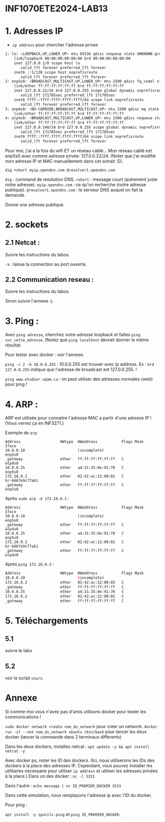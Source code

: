 # INF1070ETE2024-LAB13

# 1. Adresses IP 

- `ip address` pour chercher l'adresse privee 

```sh 
1: lo: <LOOPBACK,UP,LOWER_UP> mtu 65536 qdisc noqueue state UNKNOWN group default qlen 1000
    link/loopback 00:00:00:00:00:00 brd 00:00:00:00:00:00
    inet 127.0.0.1/8 scope host lo
       valid_lft forever preferred_lft forever
    inet6 ::1/128 scope host noprefixroute
       valid_lft forever preferred_lft forever
2: enp5s0: <BROADCAST,MULTICAST,UP,LOWER_UP> mtu 1500 qdisc fq_codel state UP group default qlen 1000
    link/ether ff:ff:ff:ff:ff:ff brd ff:ff:ff:ff:ff:ff
    inet 127.0.0.22/24 brd 127.0.0.255 scope global dynamic noprefixroute enp5s0
       valid_lft 171785sec preferred_lft 171785sec
    inet6 ffff::ffff:ffff:ffff:ffff/64 scope link noprefixroute
       valid_lft forever preferred_lft forever
3: enp6s0: <NO-CARRIER,BROADCAST,MULTICAST,UP> mtu 1500 qdisc mq state DOWN group default qlen 1000
    link/ether ff:ff:ff:ff:ff:ff brd ff:ff:ff:ff:ff:ff
4: wlp4s0: <BROADCAST,MULTICAST,UP,LOWER_UP> mtu 1500 qdisc noqueue state UP group default qlen 1000
    link/ether ff:ff:ff:ff:ff:ff brd ff:ff:ff:ff:ff:ff
    inet 127.0.0.140/24 brd 127.0.0.255 scope global dynamic noprefixroute wlp4s0
       valid_lft 171785sec preferred_lft 171785sec
    inet6 ffff::ffff:ffff:ffff:ffff/64 scope link noprefixroute
       valid_lft forever preferred_lft forever
```

Pour moi, j'ai à la fois du wifi ET un réseau cablé... Mon réseau cablé est enp5s0 avec comme adresse privée: 
127.0.0.22/24. (Noter que j'ai modifié mon adresse IP et MAC manuellement dans cet extrait :D).

`dig +short myip.opendns.com @resolver1.opendns.com` 

`dig` : command de resolution DNS.
`+short` : message court (autrement juste notre adresse).
`myip.opendns.com` : ce qu'on recherche (notre adresse publique).
`@resolver1.opendns.com` : le serveur DNS auquel on fait la demande.

Donne une adresse publique. 

# 2. sockets

## 2.1 Netcat :
Suivre les instructions du labos.

`-k` : laisse la connection au port ouverte.

## 2.2 Communication reseau : 
Suivre les instructions du labos. 

Sinon suivre l'annexe :). 

# 3. Ping : 
Avec `ping adresse`, cherchez votre adresse loopback et faites `ping sur_cette_adresse`. (Notez que `ping localhost`
devrait donner le même résultat.

Pour tester avec docker : voir l'annexe.

`ping -c 2 -b 10.0.0.255` : 10.0.0.255 est trouver avec ip address. Ex : `brd 127.0.0.255` indique que l'adresse de
broadcast est 127.0.0.255. ! 

`ping www.etudier.uqam.ca` : on peut utiliser des adresses normales (web) pour ping !

# 4. ARP : 

ARP est utilisée pour connaitre l'adresse MAC a partir d'une adresse IP ! (Vous verrez ça en INF3271.)

Exemple de `arp`:
```
Address                  HWtype  HWaddress           Flags Mask            Iface
10.0.0.10                        (incomplete)                              enp5s0
_gateway                 ether   ff:ff:ff:ff:ff:ff   C                     wlp4s0
10.0.0.35                ether   a4:31:35:8e:91:70   C                     enp5s0
172.18.0.2               ether   02:42:ac:12:00:02   C                     br-b667e9c77ab1
_gateway                 ether   ff:ff:ff:ff:ff:ff   C                     enp5s0
```

Après `sudo arp -d 172.18.0.3` : 

```
Address                  HWtype  HWaddress           Flags Mask            Iface
10.0.0.10                        (incomplete)                              enp5s0
_gateway                 ether   ff:ff:ff:ff:ff:ff   C                     wlp4s0
10.0.0.35                ether   a4:31:35:8e:91:70   C                     enp5s0
172.18.0.2               ether   02:42:ac:12:00:02   C                     br-b667e9c77ab1
_gateway                 ether   ff:ff:ff:ff:ff:ff   C                     wlp4s0
```

Après `ping 172.18.0.3` : 

```sh 
Address                  HWtype  HWaddress           Flags Mask            Iface
10.0.0.10                        (incomplete)                              enp5s0
172.18.0.3               ether   02:42:ac:12:00:03   C                     br-b667e9c77ab1
_gateway                 ether   ff:ff:ff:ff:ff:ff   C                     wlp4s0
10.0.0.35                ether   a4:31:35:8e:91:70   C                     enp5s0
172.18.0.2               ether   02:42:ac:12:00:02   C                     br-b667e9c77ab1
_gateway                 ether   ff:ff:ff:ff:ff:ff   C                     wlp4s0
```
 
# 5. Téléchargements 

## 5.1 

suivre le labo 

## 5.2 

voir le script `cours`. 

# Annexe 

Si comme moi vous n'avez pas d'amis utilisons docker pour tester les communications !

`sudo docker network create nom_du_network` pour creer un network.
`docker run -it --net nom_du_network ubuntu /bin/bash` pour lancer les deux docker (lancer la commande dans 2
terminaux differents)

Dans les deux dockers, installez netcat : 
`apt update -y && apt install netcat -y`

Avec docker ps, noter les ID des dockers. (Ici, nous utiliserons les IDs des dockers à la place des adresses IP. Cependant, vous pouvez installer les utilitaires nécessaire pour utiliser `ip address` et utiliser les adresses privées à la place.)
Dans un des docker : 
`nc -l 3333` 

Dans l'autre : 
`echo message | nc ID_PREMIER_DOCKER 3333` 

Dans cette simulation, nous remplaçons l'adresse ip avec l'ID du docker.

Pour ping : 

`apt install -y iputils-ping` et `ping ID_PREMIER_DOCKER`.

